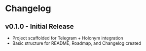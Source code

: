 # Changelog

## v0.1.0 - Initial Release
- Project scaffolded for Telegram + Holonym integration
- Basic structure for README, Roadmap, and Changelog created


